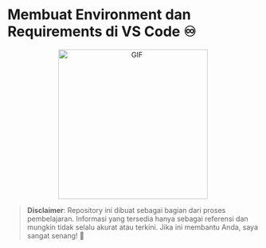 # Membuat Environment dan Requirements di VS Code ♾️

<div align="center">
<img height="300" width="300" alt="GIF" align="center" src="https://tse3.mm.bing.net/th?id=OIP.l-VC0SuHKFi5sR9SE_8thAHaFj&pid=Api&P=0&h=220">
</div>

> **Disclaimer**: Repository ini dibuat sebagai bagian dari proses pembelajaran. Informasi yang tersedia hanya sebagai referensi dan mungkin tidak selalu akurat atau terkini. Jika ini membantu Anda, saya sangat senang! 🚀
